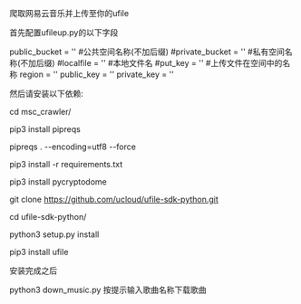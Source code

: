 爬取网易云音乐并上传至你的ufile

首先配置ufileup.py的以下字段

public_bucket = ''  #公共空间名称(不加后缀)
#private_bucket = '' #私有空间名称(不加后缀)
#localfile = ''  #本地文件名
#put_key = ''  #上传文件在空间中的名称
region = ''
public_key = ''
private_key = ''

然后请安装以下依赖:

cd msc_crawler/

pip3 install pipreqs 

pipreqs . --encoding=utf8 --force

pip3 install -r requirements.txt

pip3 install pycryptodome

git clone https://github.com/ucloud/ufile-sdk-python.git

cd ufile-sdk-python/

python3 setup.py install

pip3 install ufile

安装完成之后

python3 down_music.py 按提示输入歌曲名称下载歌曲
